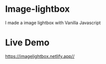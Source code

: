 # Image-lightbox
I made a image lightbox with Vanilla Javascript
<h1>Live Demo</h1>
<a href="https://imagelightbox.netlify.app/">https://imagelightbox.netlify.app//</a>
